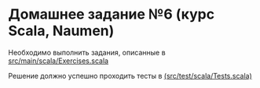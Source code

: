 # Домашнее задание №6 (курс Scala, Naumen)

Необходимо выполнить задания, описанные в
<br><a href='https://github.com/naumen-student/naumen.scala.course.2025.spring/tree/master/homeworks/homework_6/src/main/scala'>src/main/scala/Exercises.scala</a>

Решение должно успешно проходить тесты в <a href='https://github.com/naumen-student/naumen.scala.course.2025.spring/tree/master/homeworks/homework_6/src/test/scala'>(src/test/scala/Tests.scala)</a> 

